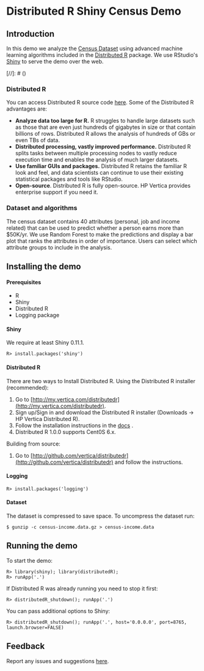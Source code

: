 # Distributed R Shiny Census Demo

## Introduction
In this demo we analyze the  [Census Dataset](https://archive.ics.uci.edu/ml/datasets/Census+Income "Census dataset") using advanced machine learning algorithms included in the [Distributed R](https://github.com/vertica/DistributedR "Distributed R Github repo") package. We use RStudio's [Shiny](https://github.com/rstudio/shiny "Shiny Giithub repo") to serve the demo over the web.

[//]: # ([](https://github.com/vertica/DistributedR-demos/census-shiny/blob/master/www/img/dr-shiny-demo.png))


### Distributed R
You can access Distributed R source code [here](https://github.com/vertica/DistributedR "Distributed R Github repo").
Some of the Distributed R advantages are:
+ **Analyze data too large for R.** R struggles to handle large datasets such as those that are even just hundreds of gigabytes in size or that contain billions of rows. Distributed R allows the analysis of hundreds of GBs or even TBs of data.
+ **Distributed processing, vastly improved performance.**
Distributed R splits tasks between multiple processing nodes to vastly reduce execution time and enables the analysis of much larger datasets.
+ **Use familiar GUIs and packages.** Distributed R retains the familiar R look and feel, and data scientists can continue to use their existing statistical packages and tools like RStudio.
+ **Open-source**. Distributed R is fully open-source. HP Vertica provides enterprise support if you need it.

### Dataset and algorithms
The census dataset contains 40 attributes (personal, job and income related) that can be used to predict whether a person earns more than $50K/yr. We use Random Forest to make the predictions and display a bar plot that ranks the attributes in order of importance. Users can select which attribute groups to include in the analysis.

## Installing the demo

#### Prerequisites
+  R
+  Shiny
+  Distributed R
+  Logging package

#### Shiny

We require at least Shiny 0.11.1.

    R> install.packages('shiny')  


####  Distributed R

There are two ways to Install Distributed R. Using the Distributed R installer (recommended):

1.  Go to [http://my.vertica.com/distributedr](http://my.vertica.com/distributedr).
2.  Sign up/Sign in and download the Distributed R installer (Downloads -> HP Vertica Distributed R).
3.  Follow the installation instructions in the  [docs](http://www.vertica.com/hp-vertica-documentation/hp-vertica-distributed-r-1-0-x-product-documentation/ "Distributed R docs") .
4.  Distributed R 1.0.0 supports Cent0S 6.x.

Building from source:

1.  Go to [http://github.com/vertica/distributedr](http://github.com/vertica/distributedr) and follow the instructions.

#### Logging

    R> install.packages('logging')

#### Dataset
The dataset is compressed to save space. To uncompress the dataset run:

    $ gunzip -c census-income.data.gz > census-income.data

## Running the demo
To start the demo:

    R> library(shiny); library(distributedR);
    R> runApp('.')

If Distributed R was already running you need to stop it first:

    R> distributedR_shutdown(); runApp('.')

You can pass additional options to Shiny:

    R> distributedR_shutdown(); runApp('.', host='0.0.0.0', port=8765, launch.browser=FALSE)

## Feedback
Report any issues and suggestions [here](https://github.com/vertica/DistributedR-demos/issues).
